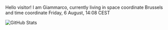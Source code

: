 Hello visitor! I am Giammarco, currently living in space coordinate Brussels and time coordinate Friday, 6 August, 14:08 CEST

![GitHub Stats](https://github-readme-stats.vercel.app/api?username=grcasanova)
